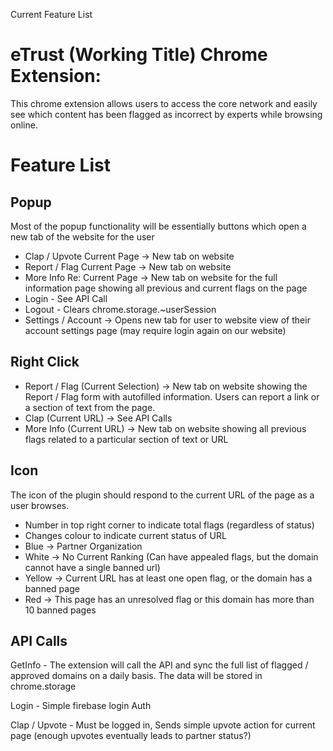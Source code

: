 Current Feature List

# eTrust (Working Title) Chrome Extension:

This chrome extension allows users to access the core network and easily see which content has been flagged as incorrect by experts while browsing online. 

# Feature List
## Popup 
Most of the popup functionality will be essentially buttons which open a new tab of the website for the user 

- Clap / Upvote Current Page -> New tab on website
- Report / Flag Current Page -> New tab on website 
- More Info Re: Current Page -> New tab on website for the full information page showing all previous and current flags on the page
- Login - See API Call
- Logout - Clears chrome.storage.~userSession 
- Settings / Account -> Opens new tab for user to website view of their account settings page (may require login again on our website)

## Right Click
- Report / Flag (Current Selection) -> New tab on website showing the Report / Flag form with autofilled information. Users can report a link or a section of text from the page. 
- Clap (Current URL) -> See API Calls
- More Info (Current URL) -> New tab on website showing all previous flags related to a particular section of text or URL

## Icon
The icon of the plugin should respond to the current URL of the page as a user browses. 

- Number in top right corner to indicate total flags (regardless of status)
- Changes colour to indicate current status of URL 
- Blue -> Partner Organization 
- White -> No Current Ranking (Can have appealed flags, but the domain cannot have a single banned url)
- Yellow -> Current URL has at least one open flag, or the domain has a banned page
- Red -> This page has an unresolved flag or this domain has more than 10 banned pages

## API Calls
GetInfo - The extension will call the API and sync the full list of flagged / approved domains on a daily basis. The data will be stored in chrome.storage 

Login - Simple firebase login Auth

Clap / Upvote - Must be logged in, Sends simple upvote action for current page (enough upvotes eventually leads to partner status?)